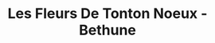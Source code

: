 ---
title: "Les Fleurs De Tonton Noeux - Bethune"
url: /noeux-les-mines/les-fleurs-de-tonton-noeux-bethune/
shop: fleuriste
---